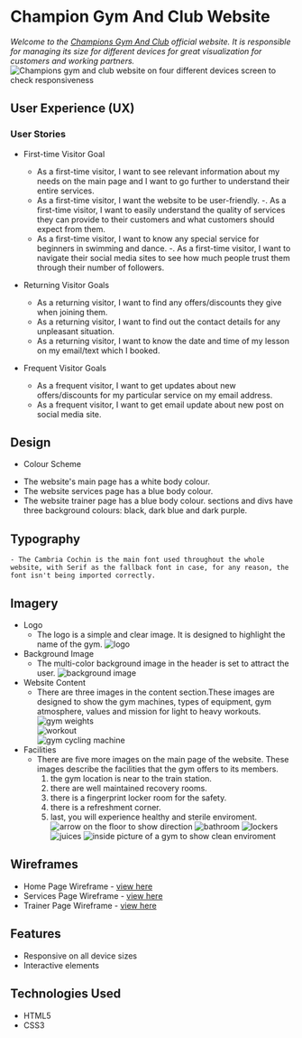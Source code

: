 #                                 Champion Gym And Club Website  

*Welcome to the [Champions Gym And Club](https://8000-farah94-projectonemiles-lmrovgr2hc8.ws.codeinstitute-ide.net/mainpage.html) official website. It is responsible for managing its size for different devices for great visualization for customers and working partners.* 
![Champions gym and club website on four different devices screen to check responsiveness](images/image.png)
 
 ## User Experience (UX)
### User Stories
  * First-time Visitor Goal
    - As a first-time visitor,  I want to see relevant information about my needs on the main page and I want to go further to understand their entire services. 
    -  As a first-time visitor, I want the website to be user-friendly. 
    -. As a first-time visitor, I want to easily understand the quality of services they can provide to their customers and what customers should expect from them.
    - As a first-time visitor, I want to know any special service for beginners in swimming and dance.
    -. As a first-time visitor, I want to navigate their social media sites to see how much people trust them through their number of followers.

 * Returning Visitor Goals
    - As a returning visitor, I want to find any offers/discounts they give when joining them.
    - As a returning visitor, I want to find out the contact details for any unpleasant situation.
    - As a returning visitor, I want to know the date and time of my lesson on my email/text which I booked.

 * Frequent Visitor Goals
    - As a frequent visitor, I want to get updates about new offers/discounts for my particular service on my email address.
    - As a frequent visitor, I want to get email update about new post on social media site.  


## Design
*  Colour Scheme
- The website's main page has a white body colour.
- The website services page has a blue body colour.
- The website trainer page has a blue body colour. 
 sections and divs have three background colours: black, dark blue and dark purple. 

## Typography
    - The Cambria Cochin is the main font used throughout the whole website, with Serif as the fallback font in case, for any reason, the font isn't being imported correctly.

 ## Imagery
  * Logo
      - The logo is a simple and clear image. It is designed to highlight the name of the gym. ![logo](images/real.jpg)
  * Background Image
       -  The multi-color background image in the header is set to attract the user.   ![background image](images/logo7.jpg)
  * Website Content   
       - There are three images in the content section.These images are designed to show the gym machines, types of equipment, gym atmosphere, values and mission for light to heavy workouts.   
       ![gym weights](images/one.jpg)  
       ![workout](images/two.jpg)  
       ![gym cycling machine](images/three.jpg)
   * Facilities    
      - There are five more images on the main page of the website. These images describe the facilities that the gym offers to its members. 
         1. the gym location is near to the train station.
         2. there are well maintained recovery rooms. 
         3. there is a fingerprint locker room for the safety. 
         4. there is a refreshment corner.
         5. last, you will experience healthy and sterile enviroment.
   ![arrow on the floor to show direction](images/location.jpg)
   ![bathroom](images/bath.jpg)
   ![lockers ](images/lockers.jpg)
   ![juices](images/juice.jpg)
   ![inside picture of a gym to show clean enviroment](images/clean.jpg)

## Wireframes
   - Home Page Wireframe - [view here](https://www.figma.com/design/5IJvJkYiBcvDniuKs1oU3s/Champions-Gym-And-Club?node-id=0-1)  
   - Services Page Wireframe - [view here](https://www.figma.com/design/5IJvJkYiBcvDniuKs1oU3s/Champions-Gym-And-Club?node-id=1-2)
   - Trainer Page Wireframe - [view here](https://www.figma.com/design/5IJvJkYiBcvDniuKs1oU3s/Champions-Gym-And-Club?node-id=1-3)

## Features
  + Responsive on all device sizes
  + Interactive elements

## Technologies Used
  + HTML5
  + CSS3

##